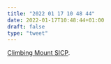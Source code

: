 ```yaml
---
title: "2022 01 17 10 48 44"
date: 2022-01-17T10:48:44+01:00
draft: false
type: "tweet"
---
```

[Climbing Mount SICP](https://www.macadie.net/2021/12/29/climbing-mount-sicp/).
